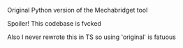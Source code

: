Original Python version of the Mechabridget tool

Spoiler! This codebase is fvcked

Also I never rewrote this in TS so using 'original' is fatuous 
